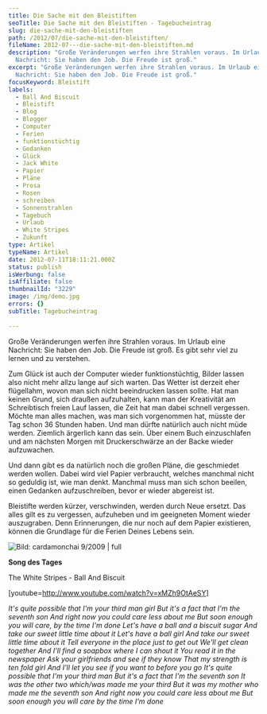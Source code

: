 ```yaml
---
title: Die Sache mit den Bleistiften
seoTitle: Die Sache mit den Bleistiften - Tagebucheintrag
slug: die-sache-mit-den-bleistiften
path: /2012/07/die-sache-mit-den-bleistiften/
fileName: 2012-07---die-sache-mit-den-bleistiften.md
description: "Große Veränderungen werfen ihre Strahlen voraus. Im Urlaub eine
  Nachricht: Sie haben den Job. Die Freude ist groß."
excerpt: "Große Veränderungen werfen ihre Strahlen voraus. Im Urlaub eine
  Nachricht: Sie haben den Job. Die Freude ist groß."
focusKeyword: Bleistift
labels:
  - Ball And Biscuit
  - Bleistift
  - Blog
  - Blogger
  - Computer
  - Ferien
  - funktionstüchtig
  - Gedanken
  - Glück
  - Jack White
  - Papier
  - Pläne
  - Prosa
  - Rosen
  - schreiben
  - Sonnenstrahlen
  - Tagebuch
  - Urlaub
  - White Stripes
  - Zukunft
type: Artikel
typeName: Artikel
date: 2012-07-11T18:11:21.000Z
status: publish
isWerbung: false
isAffiliate: false
thumbnailId: "3229"
image: /img/demo.jpg
errors: {}
subTitle: Tagebucheintrag
  
---
```


Große Veränderungen werfen ihre Strahlen voraus. Im Urlaub eine Nachricht: Sie
haben den Job. Die Freude ist groß. Es gibt sehr viel zu lernen und zu
verstehen.

Zum Glück ist auch der Computer wieder funktionstüchtig, Bilder lassen also
nicht mehr allzu lange auf sich warten. Das Wetter ist derzeit eher flügellahm,
wovon man sich nicht beeindrucken lassen sollte. Hat man keinen Grund, sich
draußen aufzuhalten, kann man der Kreativität am Schreibtisch freien Lauf
lassen, die Zeit hat man dabei schnell vergessen. Möchte man alles machen, was
man sich vorgenommen hat, müsste der Tag schon 36 Stunden haben. Und man dürfte
natürlich auch nicht müde werden. Ziemlich ärgerlich kann das sein. Über einem
Buch einzuschlafen und am nächsten Morgen mit Druckerschwärze an der Backe
wieder aufzuwachen.

Und dann gibt es da natürlich noch die großen Pläne, die geschmiedet werden
wollen. Dabei wird viel Papier verbraucht, welches manchmal nicht so geduldig
ist, wie man denkt. Manchmal muss man sich schon beeilen, einen Gedanken
aufzuschreiben, bevor er wieder abgereist ist.

Bleistifte werden kürzer, verschwinden, werden durch Neue ersetzt. Das alles
gilt es zu vergessen, aufzuheben und im geeigneten Moment wieder auszugraben.
Denn Erinnerungen, die nur noch auf dem Papier existieren, können die Grundlage
für die Ferien Deines Lebens sein.

![Bild: cardamonchai 9/2009 | full](http://cardamonchai.files.wordpress.com/2012/07/img_9855.jpg "Rose, Anne 9/2009")

**Song des Tages**

The White Stripes - Ball And Biscuit

[youtube=http://www.youtube.com/watch?v=xMZh9OtAeSY]

_It's quite possible that I'm your third man girl_ _But it's a fact that I'm the
seventh son_ _And right now you could care less about me_ _But soon enough you
will care, by the time I'm done_ _Let's have a ball and a biscuit sugar_ _And
take our sweet little time about it_ _Let's have a ball girl_ _And take our
sweet little time about it_ _Tell everyone in the place just to get out_ _We'll
get clean together_ _And I'll find a soapbox where I can shout it_ _You read it
in the newspaper_ _Ask your girlfriends and see if they know_ _That my strength
is ten fold girl_ _And I'll let you see if you want to before you go_ _It's
quite possible that I'm your third man_ _But it's a fact that I'm the seventh
son_ _It was the other two which/was made me your third_ _But it was my mother
who made me the seventh son_ _And right now you could care less about me_ _But
soon enough you will care by the time I'm done_

  